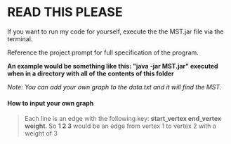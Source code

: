 # READ THIS PLEASE

If you want to run my code for yourself, execute the the MST.jar file via the terminal.

Reference the project prompt for full specification of the program.

**An example would be something like this: "java -jar MST.jar" executed when in a directory with all of the contents of this folder**

*Note: You can add your own graph to the data.txt and it will find the MST.*

#### How to input your own graph ####
> Each line is an edge with the following key: **start_vertex end_vertex weight**. So **1 2 3** would be an edge from vertex 1 to vertex 2 with a weight of 3
